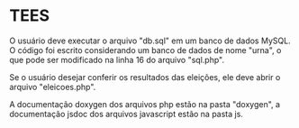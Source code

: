 # TEES

O usuário deve executar o arquivo "db.sql" em um banco de dados MySQL. 
O código foi escrito considerando um banco de dados de nome "urna", o que pode ser modificado na linha 16 do arquivo "sql.php".

Se o usuário desejar conferir os resultados das eleições, ele deve abrir o arquivo "eleicoes.php".

A documentação doxygen dos arquivos php estão na pasta "doxygen", a documentação jsdoc dos arquivos javascript estão na pasta js.
